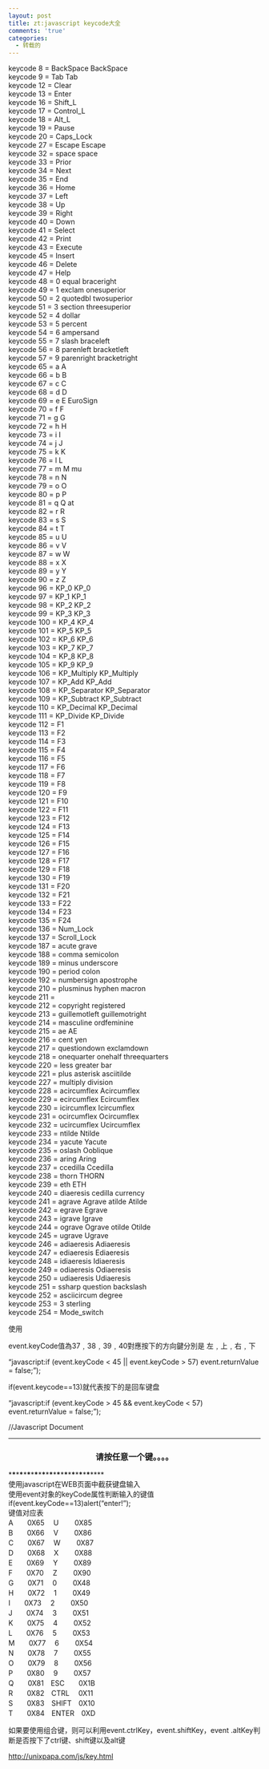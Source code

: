```yaml
---
layout: post
title: zt:javascript keycode大全
comments: 'true'
categories:
  - 转载的
---
```

keycode 8 = BackSpace BackSpace  
keycode 9 = Tab Tab  
keycode 12 = Clear  
keycode 13 = Enter  
keycode 16 = Shift_L  
keycode 17 = Control_L  
keycode 18 = Alt_L  
keycode 19 = Pause  
keycode 20 = Caps_Lock  
keycode 27 = Escape Escape  
keycode 32 = space space  
keycode 33 = Prior  
keycode 34 = Next  
keycode 35 = End  
keycode 36 = Home  
keycode 37 = Left  
keycode 38 = Up  
keycode 39 = Right  
keycode 40 = Down  
keycode 41 = Select  
keycode 42 = Print  
keycode 43 = Execute  
keycode 45 = Insert  
keycode 46 = Delete  
keycode 47 = Help  
keycode 48 = 0 equal braceright  
keycode 49 = 1 exclam onesuperior  
keycode 50 = 2 quotedbl twosuperior  
keycode 51 = 3 section threesuperior  
keycode 52 = 4 dollar  
keycode 53 = 5 percent  
keycode 54 = 6 ampersand  
keycode 55 = 7 slash braceleft  
keycode 56 = 8 parenleft bracketleft  
keycode 57 = 9 parenright bracketright  
keycode 65 = a A  
keycode 66 = b B  
keycode 67 = c C  
keycode 68 = d D  
keycode 69 = e E EuroSign  
keycode 70 = f F  
keycode 71 = g G  
keycode 72 = h H  
keycode 73 = i I  
keycode 74 = j J  
keycode 75 = k K  
keycode 76 = l L  
keycode 77 = m M mu  
keycode 78 = n N  
keycode 79 = o O  
keycode 80 = p P  
keycode 81 = q Q at  
keycode 82 = r R  
keycode 83 = s S  
keycode 84 = t T  
keycode 85 = u U  
keycode 86 = v V  
keycode 87 = w W  
keycode 88 = x X  
keycode 89 = y Y  
keycode 90 = z Z  
keycode 96 = KP\_0 KP\_0  
keycode 97 = KP\_1 KP\_1  
keycode 98 = KP\_2 KP\_2  
keycode 99 = KP\_3 KP\_3  
keycode 100 = KP\_4 KP\_4  
keycode 101 = KP\_5 KP\_5  
keycode 102 = KP\_6 KP\_6  
keycode 103 = KP\_7 KP\_7  
keycode 104 = KP\_8 KP\_8  
keycode 105 = KP\_9 KP\_9  
keycode 106 = KP\_Multiply KP\_Multiply  
keycode 107 = KP\_Add KP\_Add  
keycode 108 = KP\_Separator KP\_Separator  
keycode 109 = KP\_Subtract KP\_Subtract  
keycode 110 = KP\_Decimal KP\_Decimal  
keycode 111 = KP\_Divide KP\_Divide  
keycode 112 = F1  
keycode 113 = F2  
keycode 114 = F3  
keycode 115 = F4  
keycode 116 = F5  
keycode 117 = F6  
keycode 118 = F7  
keycode 119 = F8  
keycode 120 = F9  
keycode 121 = F10  
keycode 122 = F11  
keycode 123 = F12  
keycode 124 = F13  
keycode 125 = F14  
keycode 126 = F15  
keycode 127 = F16  
keycode 128 = F17  
keycode 129 = F18  
keycode 130 = F19  
keycode 131 = F20  
keycode 132 = F21  
keycode 133 = F22  
keycode 134 = F23  
keycode 135 = F24  
keycode 136 = Num_Lock  
keycode 137 = Scroll_Lock  
keycode 187 = acute grave  
keycode 188 = comma semicolon  
keycode 189 = minus underscore  
keycode 190 = period colon  
keycode 192 = numbersign apostrophe  
keycode 210 = plusminus hyphen macron  
keycode 211 =  
keycode 212 = copyright registered  
keycode 213 = guillemotleft guillemotright  
keycode 214 = masculine ordfeminine  
keycode 215 = ae AE  
keycode 216 = cent yen  
keycode 217 = questiondown exclamdown  
keycode 218 = onequarter onehalf threequarters  
keycode 220 = less greater bar  
keycode 221 = plus asterisk asciitilde  
keycode 227 = multiply division  
keycode 228 = acircumflex Acircumflex  
keycode 229 = ecircumflex Ecircumflex  
keycode 230 = icircumflex Icircumflex  
keycode 231 = ocircumflex Ocircumflex  
keycode 232 = ucircumflex Ucircumflex  
keycode 233 = ntilde Ntilde  
keycode 234 = yacute Yacute  
keycode 235 = oslash Ooblique  
keycode 236 = aring Aring  
keycode 237 = ccedilla Ccedilla  
keycode 238 = thorn THORN  
keycode 239 = eth ETH  
keycode 240 = diaeresis cedilla currency  
keycode 241 = agrave Agrave atilde Atilde  
keycode 242 = egrave Egrave  
keycode 243 = igrave Igrave  
keycode 244 = ograve Ograve otilde Otilde  
keycode 245 = ugrave Ugrave  
keycode 246 = adiaeresis Adiaeresis  
keycode 247 = ediaeresis Ediaeresis  
keycode 248 = idiaeresis Idiaeresis  
keycode 249 = odiaeresis Odiaeresis  
keycode 250 = udiaeresis Udiaeresis  
keycode 251 = ssharp question backslash  
keycode 252 = asciicircum degree  
keycode 253 = 3 sterling  
keycode 254 = Mode_switch

使用  
<script language=&#8221;javascript&#8221;>  
function keyevent(){  
if(event.keyCode==13)  
alert(&#8220;#$%#%#^^%&#8221;);  
}  
document.onkeydown = keyevent;  
</script>  
event.keyCode值為37﹐38﹐39﹐40對應按下的方向鍵分別是 左﹐上﹐右﹐下

&#8220;javascript:if (event.keyCode < 45 || event.keyCode > 57) event.returnValue = false;&#8221;);

if(event.keycode==13)就代表按下的是回车键盘

&#8220;javascript:if (event.keyCode > 45 && event.keyCode < 57) event.returnValue = false;&#8221;);

<html>  
<!&#8211;//this code by hongseheike&#8211;>  
<head>  
<script language=&#8221;javascript&#8221;>  
ns4 = (document.layers) ? true : false;  
ie4 = (document.all) ? true : false;  
function keyDown(e){  
if(ns4){  
var nkey=e.which;  
var iekey=&#8217;现在是ns浏览器&#8217;;  
var realkey=String.fromCharCode(e.which);  
}  
if(ie4){  
var iekey=event.keyCode;  
var nkey=&#8217;现在是ie浏览器&#8217;;  
var realkey=String.fromCharCode(event.keyCode);  
if(event.keyCode==32){realkey=&#8221; 空格&#8221;}  
if(event.keyCode==13){realkey=&#8221; 回车&#8221;}  
if(event.keyCode==27){realkey=&#8221; Esc&#8221;}  
if(event.keyCode==16){realkey=&#8221; Shift&#8221;}  
if(event.keyCode==17){realkey=&#8221; Ctrl&#8221;}  
if(event.keyCode==18){realkey=&#8221; Alt&#8221;}  
}  
alert(&#8216;ns浏览器中键值:&#8217;+nkey+&#8217;n'+&#8217;ie浏览器中键值:&#8217;+iekey+&#8217;n'+&#8217;实际键为&#8217;+realkey);  
}  
document.onkeydown = keyDown;  
if(ns4){  
document.captureEvents(Event.KEYDOWN);}  
</script>  
</head>  
<body>  
//Javascript Document  
<hr>  
<center>  
<h3>请按任意一个键。。。。</h3>  
</center>  
</body>  
</html>

\***\***\***\***\***\***\***\***\***\***\***\***\***\***\***\***\***\***\***\***\***\***\****  
使用javascript在WEB页面中截获键盘输入  
使用event对象的keyCode属性判断输入的键值  
if(event.keyCode==13)alert(“enter!”);  
键值对应表  
A　　0X65 　U 　　0X85  
B　　0X66　 V　　 0X86  
C　　0X67　 W　　 0X87  
D　　0X68　 X 　　0X88  
E　　0X69　 Y　　 0X89  
F　　0X70　 Z　　 0X90  
G　　0X71　 0　　 0X48  
H　　0X72　 1　　 0X49  
I　　0X73　 2　　 0X50  
J　　0X74　 3 　　0X51  
K　　0X75　 4 　　0X52  
L　　0X76　 5 　　0X53  
M　　0X77　 6　　 0X54  
N　　0X78 　7 　　0X55  
O　　0X79 　8 　　0X56  
P　　0X80 　9 　　0X57  
Q　　0X81　ESC　　0X1B  
R　　0X82　CTRL 　0X11  
S　　0X83　SHIFT　0X10  
T　　0X84　ENTER　0XD

如果要使用组合键，则可以利用event.ctrlKey，event.shiftKey，event .altKey判断是否按下了ctrl键、shift键以及alt键

http://unixpapa.com/js/key.html

&nbsp;